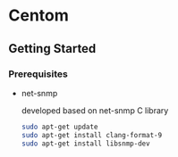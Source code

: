 # Centom
<!-- GETTING STARTED -->
## Getting Started

### Prerequisites
* net-snmp

	developed based on net-snmp C library
	```sh
	sudo apt-get update
	sudo apt-get install clang-format-9
	sudo apt-get install libsnmp-dev
	```